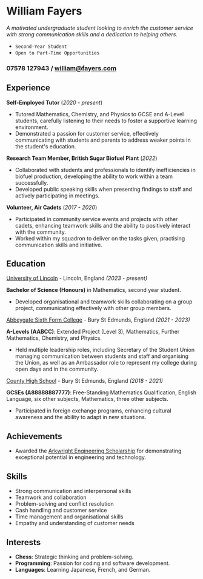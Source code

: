 # William Fayers

*A motivated undergraduate student looking to enrich the customer service with strong communication skills and a dedication to helping others.*

- `Second-Year Student`
- `Open to Part-Time Opportunities`

### 07578 127943 / william@fayers.com


## Experience

**Self-Employed Tutor** (*2020 - present*)
- Tutored Mathematics, Chemistry, and Physics to GCSE and A-Level students, carefully listening to their needs to foster a supportive learning environment.
- Demonstrated a passion for customer service, effectively communicating with students and parents to address weaker points in the student's education.

**Research Team Member, British Sugar Biofuel Plant** (*2022*)
- Collaborated with students and professionals to identify inefficiencies in biofuel production, developing the ability to work within a team successfully.
- Developed public speaking skills when presenting findings to staff and actively participating in meetings.

**Volunteer, Air Cadets** (*2017 - 2020*)
- Participated in community service events and projects with other cadets, enhancing teamwork skills and the ability to positively interact with the community.
- Worked within my squadron to deliver on the tasks given, practising communication skills and initiative.


## Education

[University of Lincoln](https://www.lincoln.ac.uk/) - Lincoln, England *(2023 - present)*

**Bachelor of Science (Honours)** in Mathematics, second year student.
- Developed organisational and teamwork skills collaborating on a group project, communicating effectively with other group members.

[Abbeygate Sixth Form College](https://abbeygatesfc.ac.uk) - Bury St Edmunds, England *(2021 - 2023)*


**A-Levels (AABCC)**: Extended Project (Level 3), Mathematics, Further Mathematics, Chemistry, and Physics.
- Held multiple leadership roles, including Secretary of the Student Union managing communication between students and staff and organising the Union, as well as an Ambassador role to represent my college during open days and in the community.


[County High School](https://www.countyhigh.uk) - Bury St Edmunds, England *(2018 - 2021)*

**GCSEs (A88888887777)**: Free-Standing Mathematics Qualification, English Language, six other subjects, Mathematics, three other subjects.
- Participated in foreign exchange programs, enhancing cultural awareness and the ability to adapt in new situations.


## Achievements

- Awarded the [Arkwright Engineering Scholarship](https://www.arkwright.org.uk/) for demonstrating exceptional potential in engineering and technology.


## Skills

- Strong communication and interpersonal skills
- Teamwork and collaboration
- Problem-solving and conflict resolution
- Cash handling and customer service
- Time management and organisational skills
- Empathy and understanding of customer needs


## Interests

- **Chess**: Strategic thinking and problem-solving.
- **Programming**: Passion for coding and software development.
- **Languages**: Learning Japanese, French, and German.